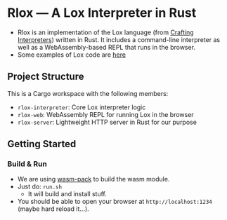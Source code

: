 # Rlox — A Lox Interpreter in Rust

- Rlox is an implementation of the Lox language (from [Crafting Interpreters](https://craftinginterpreters.com)) written in Rust. It includes a command-line interpreter as well as a WebAssembly-based REPL that runs in the browser.
- Some examples of Lox code are [here](https://github.com/munificent/craftinginterpreters/tree/01e6f5b8f3e5dfa65674c2f9cf4700d73ab41cf8/test/scanning)

## Project Structure

This is a Cargo workspace with the following members:

- `rlox-interpreter`: Core Lox interpreter logic
- `rlox-web`: WebAssembly REPL for running Lox in the browser
- `rlox-server`: Lightweight HTTP server in Rust for our purpose

## Getting Started

### Build & Run

- We are using [wasm-pack](https://github.com/rustwasm/wasm-pack) to build the wasm module.
- Just do: `run.sh`
  - It will build and install stuff.
- You should be able to open your browser at `http://localhost:1234` (maybe hard reload it...).
